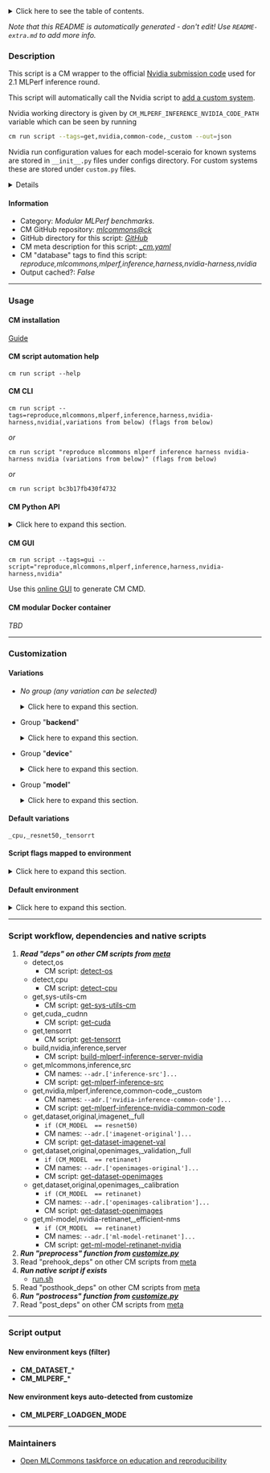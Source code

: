 <details>
<summary>Click here to see the table of contents.</summary>

* [Description](#description)
* [Information](#information)
* [Usage](#usage)
  * [ CM installation](#cm-installation)
  * [ CM script automation help](#cm-script-automation-help)
  * [ CM CLI](#cm-cli)
  * [ CM Python API](#cm-python-api)
  * [ CM GUI](#cm-gui)
  * [ CM modular Docker container](#cm-modular-docker-container)
* [Customization](#customization)
  * [ Variations](#variations)
  * [ Script flags mapped to environment](#script-flags-mapped-to-environment)
  * [ Default environment](#default-environment)
* [Script workflow, dependencies and native scripts](#script-workflow-dependencies-and-native-scripts)
* [Script output](#script-output)
* [New environment keys (filter)](#new-environment-keys-(filter))
* [New environment keys auto-detected from customize](#new-environment-keys-auto-detected-from-customize)
* [Maintainers](#maintainers)

</details>

*Note that this README is automatically generated - don't edit! Use `README-extra.md` to add more info.*

### Description

This script is a CM wrapper to the official [Nvidia submission code](https://github.com/mlcommons/inference_results_v2.1/tree/master/closed/NVIDIA) used for 2.1 MLPerf inference round. 

This script will automatically call the Nvidia script to [add a custom system](https://github.com/mlcommons/inference_results_v2.1/tree/master/closed/NVIDIA#adding-a-new-or-custom-system).

Nvidia working directory is given by `CM_MLPERF_INFERENCE_NVIDIA_CODE_PATH` variable which can be seen by running 
```bash
cm run script --tags=get,nvidia,common-code,_custom --out=json
```

Nvidia run configuration values for each model-sceraio for known systems are stored in `__init__.py` files under configs directory. For custom systems these are stored under `custom.py` files.

<details>

```bash
arjun@phoenix:~/CM/repos/local/cache/84cc898e307e466d/inference_results_v2.1/closed/NVIDIA$ tree configs
```

```
configs
├── 3d-unet
│   ├── __init__.py
│   ├── Offline
│   │   ├── custom.py
│   │   └── __init__.py
│   └── SingleStream
│       ├── custom.py
│       └── __init__.py
├── bert
│   ├── __init__.py
│   ├── Offline
│   │   ├── custom.py
│   │   ├── __init__.py
│   │   └── __pycache__
│   │       ├── custom.cpython-310.pyc
│   │       └── __init__.cpython-310.pyc
│   ├── __pycache__
│   │   └── __init__.cpython-310.pyc
│   ├── Server
│   │   ├── custom.py
│   │   └── __init__.py
│   └── SingleStream
│       ├── custom.py
│       └── __init__.py
├── configuration.py
├── dlrm
│   ├── __init__.py
│   ├── Offline
│   │   ├── custom.py
│   │   └── __init__.py
│   └── Server
│       ├── custom.py
│       └── __init__.py
├── error.py
├── __pycache__
│   ├── configuration.cpython-310.pyc
│   └── error.cpython-310.pyc
├── resnet50
│   ├── __init__.py
│   ├── MultiStream
│   │   ├── custom.py
│   │   └── __init__.py
│   ├── Offline
│   │   ├── custom.py
│   │   ├── __init__.py
│   │   └── __pycache__
│   │       ├── custom.cpython-310.pyc
│   │       └── __init__.cpython-310.pyc
│   ├── __pycache__
│   │   └── __init__.cpython-310.pyc
│   ├── Server
│   │   ├── custom.py
│   │   └── __init__.py
│   └── SingleStream
│       ├── custom.py
│       ├── __init__.py
│       └── __pycache__
│           ├── custom.cpython-310.pyc
│           └── __init__.cpython-310.pyc
├── retinanet
│   ├── __init__.py
│   ├── MultiStream
│   │   ├── custom.py
│   │   └── __init__.py
│   ├── Offline
│   │   ├── custom.py
│   │   ├── __init__.py
│   │   └── __pycache__
│   │       ├── custom.cpython-310.pyc
│   │       └── __init__.cpython-310.pyc
│   ├── __pycache__
│   │   └── __init__.cpython-310.pyc
│   ├── Server
│   │   ├── custom.py
│   │   └── __init__.py
│   └── SingleStream
│       ├── custom.py
│       └── __init__.py
├── rnnt
│   ├── __init__.py
│   ├── Offline
│   │   ├── custom.py
│   │   └── __init__.py
│   ├── Server
│   │   ├── custom.py
│   │   └── __init__.py
│   └── SingleStream
│       ├── custom.py
│       └── __init__.py
├── ssd-mobilenet
│   ├── __init__.py
│   ├── MultiStream
│   │   ├── custom.py
│   │   └── __init__.py
│   ├── Offline
│   │   ├── custom.py
│   │   └── __init__.py
│   └── SingleStream
│       ├── custom.py
│       └── __init__.py
└── ssd-resnet34
    ├── __init__.py
    ├── MultiStream
    │   ├── custom.py
    │   └── __init__.py
    ├── Offline
    │   ├── custom.py
    │   └── __init__.py
    ├── Server
    │   ├── custom.py
    │   └── __init__.py
    └── SingleStream
        ├── custom.py
        └── __init__.py

    
```
</details>

#### Information

* Category: *Modular MLPerf benchmarks.*
* CM GitHub repository: *[mlcommons@ck](https://github.com/mlcommons/ck/tree/master/cm-mlops)*
* GitHub directory for this script: *[GitHub](https://github.com/mlcommons/ck/tree/master/cm-mlops/script/reproduce-mlperf-inference-nvidia)*
* CM meta description for this script: *[_cm.yaml](_cm.yaml)*
* CM "database" tags to find this script: *reproduce,mlcommons,mlperf,inference,harness,nvidia-harness,nvidia*
* Output cached?: *False*
___
### Usage

#### CM installation

[Guide](https://github.com/mlcommons/ck/blob/master/docs/installation.md)

#### CM script automation help

```cm run script --help```

#### CM CLI

`cm run script --tags=reproduce,mlcommons,mlperf,inference,harness,nvidia-harness,nvidia(,variations from below) (flags from below)`

*or*

`cm run script "reproduce mlcommons mlperf inference harness nvidia-harness nvidia (variations from below)" (flags from below)`

*or*

`cm run script bc3b17fb430f4732`

#### CM Python API

<details>
<summary>Click here to expand this section.</summary>

```python

import cmind

r = cmind.access({'action':'run'
                  'automation':'script',
                  'tags':'reproduce,mlcommons,mlperf,inference,harness,nvidia-harness,nvidia'
                  'out':'con',
                  ...
                  (other input keys for this script)
                  ...
                 })

if r['return']>0:
    print (r['error'])

```

</details>


#### CM GUI

```cm run script --tags=gui --script="reproduce,mlcommons,mlperf,inference,harness,nvidia-harness,nvidia"```

Use this [online GUI](https://cKnowledge.org/cm-gui/?tags=reproduce,mlcommons,mlperf,inference,harness,nvidia-harness,nvidia) to generate CM CMD.

#### CM modular Docker container

*TBD*

___
### Customization


#### Variations

  * *No group (any variation can be selected)*
    <details>
    <summary>Click here to expand this section.</summary>

    * `_batch_size.#`
      - Environment variables:
        - *CM_MODEL_BATCH_SIZE*: `None`
      - Workflow:

    </details>


  * Group "**backend**"
    <details>
    <summary>Click here to expand this section.</summary>

    * **`_tensorrt`** (default)
      - Environment variables:
        - *CM_MLPERF_BACKEND*: `tensorrt`
      - Workflow:

    </details>


  * Group "**device**"
    <details>
    <summary>Click here to expand this section.</summary>

    * **`_cpu`** (default)
      - Environment variables:
        - *CM_MLPERF_DEVICE*: `cpu`
      - Workflow:
    * `_cuda`
      - Environment variables:
        - *CM_MLPERF_DEVICE*: `gpu`
        - *CM_MLPERF_DEVICE_LIB_NAMESPEC*: `cudart`
      - Workflow:

    </details>


  * Group "**model**"
    <details>
    <summary>Click here to expand this section.</summary>

    * `_bert-99`
      - Environment variables:
        - *CM_MODEL*: `bert-99`
      - Workflow:
    * `_bert-99.9`
      - Environment variables:
        - *CM_MODEL*: `bert-99.9`
      - Workflow:
    * **`_resnet50`** (default)
      - Environment variables:
        - *CM_MODEL*: `resnet50`
      - Workflow:
    * `_retinanet`
      - Environment variables:
        - *CM_MODEL*: `retinanet`
        - *CM_SKIP_MODEL_DOWNLOAD*: `True`
      - Workflow:

    </details>


#### Default variations

`_cpu,_resnet50,_tensorrt`

#### Script flags mapped to environment
<details>
<summary>Click here to expand this section.</summary>

* --**count**=value --> **CM_MLPERF_LOADGEN_QUERY_COUNT**=value
* --**max_batchsize**=value --> **CM_MLPERF_LOADGEN_MAX_BATCHSIZE**=value
* --**mlperf_conf**=value --> **CM_MLPERF_CONF**=value
* --**mode**=value --> **CM_MLPERF_LOADGEN_MODE**=value
* --**output_dir**=value --> **CM_MLPERF_OUTPUT_DIR**=value
* --**performance_sample_count**=value --> **CM_MLPERF_LOADGEN_PERFORMANCE_SAMPLE_COUNT**=value
* --**scenario**=value --> **CM_MLPERF_LOADGEN_SCENARIO**=value
* --**skip_preprocess**=value --> **CM_SKIP_PREPROCESS_DATASET**=value
* --**user_conf**=value --> **CM_MLPERF_USER_CONF**=value

**Above CLI flags can be used in the Python CM API as follows:**

```python
r=cm.access({... , "count":...}
```

</details>

#### Default environment

<details>
<summary>Click here to expand this section.</summary>

These keys can be updated via --env.KEY=VALUE or "env" dictionary in @input.json or using script flags.

* CM_BATCH_COUNT: **1**
* CM_BATCH_SIZE: **1**
* CM_FAST_COMPILATION: **True**
* CM_MLPERF_LOADGEN_SCENARIO: **Offline**
* CM_MLPERF_LOADGEN_MODE: **performance**
* SKIP_POLICIES: **1**
* CM_NO_PREPROCESS_DATASET: **False**
* CM_SKIP_MODEL_DOWNLOAD: **False**

</details>

___
### Script workflow, dependencies and native scripts

  1. ***Read "deps" on other CM scripts from [meta](https://github.com/mlcommons/ck/tree/master/cm-mlops/script/reproduce-mlperf-inference-nvidia/_cm.yaml)***
     * detect,os
       - CM script: [detect-os](https://github.com/mlcommons/ck/tree/master/cm-mlops/script/detect-os)
     * detect,cpu
       - CM script: [detect-cpu](https://github.com/mlcommons/ck/tree/master/cm-mlops/script/detect-cpu)
     * get,sys-utils-cm
       - CM script: [get-sys-utils-cm](https://github.com/mlcommons/ck/tree/master/cm-mlops/script/get-sys-utils-cm)
     * get,cuda,_cudnn
       - CM script: [get-cuda](https://github.com/mlcommons/ck/tree/master/cm-mlops/script/get-cuda)
     * get,tensorrt
       - CM script: [get-tensorrt](https://github.com/mlcommons/ck/tree/master/cm-mlops/script/get-tensorrt)
     * build,nvidia,inference,server
       - CM script: [build-mlperf-inference-server-nvidia](https://github.com/mlcommons/ck/tree/master/cm-mlops/script/build-mlperf-inference-server-nvidia)
     * get,mlcommons,inference,src
       * CM names: `--adr.['inference-src']...`
       - CM script: [get-mlperf-inference-src](https://github.com/mlcommons/ck/tree/master/cm-mlops/script/get-mlperf-inference-src)
     * get,nvidia,mlperf,inference,common-code,_custom
       * CM names: `--adr.['nvidia-inference-common-code']...`
       - CM script: [get-mlperf-inference-nvidia-common-code](https://github.com/mlcommons/ck/tree/master/cm-mlops/script/get-mlperf-inference-nvidia-common-code)
     * get,dataset,original,imagenet,_full
       * `if (CM_MODEL  == resnet50)`
       * CM names: `--adr.['imagenet-original']...`
       - CM script: [get-dataset-imagenet-val](https://github.com/mlcommons/ck/tree/master/cm-mlops/script/get-dataset-imagenet-val)
     * get,dataset,original,openimages,_validation,_full
       * `if (CM_MODEL  == retinanet)`
       * CM names: `--adr.['openimages-original']...`
       - CM script: [get-dataset-openimages](https://github.com/mlcommons/ck/tree/master/cm-mlops/script/get-dataset-openimages)
     * get,dataset,original,openimages,_calibration
       * `if (CM_MODEL  == retinanet)`
       * CM names: `--adr.['openimages-calibration']...`
       - CM script: [get-dataset-openimages](https://github.com/mlcommons/ck/tree/master/cm-mlops/script/get-dataset-openimages)
     * get,ml-model,nvidia-retinanet,_efficient-nms
       * `if (CM_MODEL  == retinanet)`
       * CM names: `--adr.['ml-model-retinanet']...`
       - CM script: [get-ml-model-retinanet-nvidia](https://github.com/mlcommons/ck/tree/master/cm-mlops/script/get-ml-model-retinanet-nvidia)
  1. ***Run "preprocess" function from [customize.py](https://github.com/mlcommons/ck/tree/master/cm-mlops/script/reproduce-mlperf-inference-nvidia/customize.py)***
  1. Read "prehook_deps" on other CM scripts from [meta](https://github.com/mlcommons/ck/tree/master/cm-mlops/script/reproduce-mlperf-inference-nvidia/_cm.yaml)
  1. ***Run native script if exists***
     * [run.sh](https://github.com/mlcommons/ck/tree/master/cm-mlops/script/reproduce-mlperf-inference-nvidia/run.sh)
  1. Read "posthook_deps" on other CM scripts from [meta](https://github.com/mlcommons/ck/tree/master/cm-mlops/script/reproduce-mlperf-inference-nvidia/_cm.yaml)
  1. ***Run "postrocess" function from [customize.py](https://github.com/mlcommons/ck/tree/master/cm-mlops/script/reproduce-mlperf-inference-nvidia/customize.py)***
  1. Read "post_deps" on other CM scripts from [meta](https://github.com/mlcommons/ck/tree/master/cm-mlops/script/reproduce-mlperf-inference-nvidia/_cm.yaml)
___
### Script output
#### New environment keys (filter)

* **CM_DATASET_***
* **CM_MLPERF_***
#### New environment keys auto-detected from customize

* **CM_MLPERF_LOADGEN_MODE**
___
### Maintainers

* [Open MLCommons taskforce on education and reproducibility](https://github.com/mlcommons/ck/blob/master/docs/mlperf-education-workgroup.md)